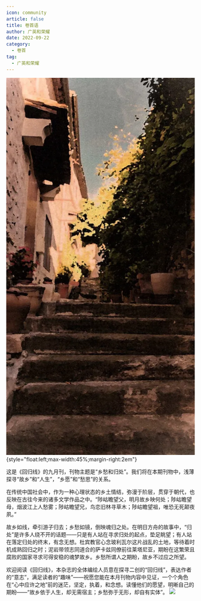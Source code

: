```yaml
---
icon: community
article: false
title: 卷首语
author: 广英和荣耀
date: 2022-09-22
category:
  - 卷首
tag:
  - 广英和荣耀
---
```


<div>

![](./res/卷首语.webp){style="float:left;max-width:45%;margin-right:2em"}


这是《回归线》的九月刊，刊物主题是“乡愁和归处”。我们将在本期刊物中，浅薄探寻“故乡”和“人生”，“乡愿”和“愁思”的关系。

在传统中国社会中，作为一种心理状态的乡土情结，弥漫于阶层，贯穿于朝代，也反映在古往今来的诸多文学作品之中。“陟岵瞻望父，明月故乡映何处；陟岵瞻望母，烟波江上人愁雾；陟岵瞻望兄，鸟恋旧林寻草木；陟岵瞻望祖，唯恐无死颠夜夙。”

故乡如线，牵引游子归去；乡愁如镜，倒映魂归之处。在明日方舟的故事中，“归处”是许多人绕不开的话题——只是有人站在寻求归处的起点，垫足眺望；有人站在落定归处的终末，有念无想。杜宾教官心念玻利瓦尔这片战乱的土地，等待着时机成熟回归之时；泥岩带领志同道合的萨卡兹同僚前往莱塔尼亚，期盼在这繁荣且腐败的国家寻求可得安稳的魂梦故乡。乡愁所谓人之期盼，故乡不过应之所望。

欢迎阅读《回归线》，本杂志的全体编绘人员意在探寻二创的“回归线”，表达作者的“意志”，满足读者的“趣味”——祝愿您能在本月刊物内容中见证，一个个角色在“心中应许之地”前的迷茫，坚定，执着，和念想。读懂他们的愿望，明晰自己的期盼——“故乡依于人生，却无需宿主；乡愁弥于无形，却自有实体”。
![](/eod.png)

</div>
